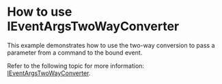 # How to use IEventArgsTwoWayConverter
This example demonstrates how to use the two-way conversion to pass a parameter from a command to the bound event.

Refer to the following topic for more information: [IEventArgsTwoWayConverter](https://docs.devexpress.com/WPF/DevExpress.Mvvm.UI.IEventArgsTwoWayConverter?v=21.1).
